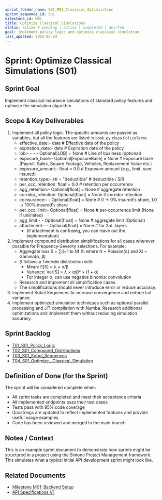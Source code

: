 ```yaml
---
sprint_folder_name: S01_M01_Classical_Optimization
sprint_sequence_id: S01
milestone_id: M01
title: Optimize Classical Simulations
status: active # pending | active | completed | aborted
goal: Implement policy logic and optimize classical simulation
last_updated: 2025-05-24
---
```


# Sprint: Optimize Classical Simulations (S01)

## Sprint Goal
Implement classical insurance simulations of standard policy features and optimize the simulation algorithm.

## Scope & Key Deliverables
1. Implement all policy logic. The specific amounts are passed as variables, but all the features are listed in `book.py` class `PolicyTerms`
   - effective_date:-  date  # Effective date of the policy
   - expiration_date:- date  # Expiration date of the policy
   - lob:- - - - Optional[LOB] = None  # Line of business (optional)
   - exposure_base:-   Optional[ExposureBase] = None  # Exposure base (Payroll, Sales, Square Footage, Vehicles, Replacement Value etc.)
   - exposure_amount:- float = 0.0  # Exposure amount (e.g., limit, sum insured)
   - retention_type:-  str = "deductible"  # deductible / SIR
   - per_occ_retention:  float = 0.0  # retention per occurrence
   - agg_retention:-   Optional[float] = None  # aggregate retention
   - corridor_retention: Optional[float] = None  # corridor retention
   - coinsurance:- - Optional[float] = None  # 0 → 0% insured's share, 1.0 → 100% insured's share
   - per_occ_limit:-   Optional[float] = None  # per-occurrence limit (None if unlimited)
   - agg_limit:- -   Optional[float] = None  # aggregate limit (Optional)
   - attachment:- -  Optional[float] = None  # for XoL layers
      - (if attachment is confusing, you can leave out the implementation)
2. Implement compound distribution simplifications for all cases wherever possible for Frequency-Severity selections. For example:
   - Aggregate loss S = ∑(i=1 to N) Xi where N ~ Poisson(λ) and Xi ~ Gamma(α, β)
   - S follows a Tweedie distribution with:
     - Mean: E[S] = λ × α/β
     - Variance: Var[S] = λ × α/β² × (1 + α)
     - For integer α, can use negative binomial convolution
   - Research and implement all simplification cases.
   - The simplifications should never introduce error or reduce accuracy.
3. Implement Sobol Sequences to increase convergence and reduce tail variance.
4. Implement optimized simulation techniques such as optional parallel processing and JIT compilation with Numba. Research additional optimizations and implement them without reducing simulation accuracy.

## Sprint Backlog
- [T01_S01_Policy_Logic](./T01_S01_Policy_Logic.md)
- [T02_S01_Compound_Distributions](./T02_S01_Compound_Distributions.md)
- [T03_S01_Sobol_Sequences](./T03_S01_Sobol_Sequences.md)
- [T04_S01_Optimize__Classical_Simulation](./T04_S01_Optimize__Classical_Simulation.md)

## Definition of Done (for the Sprint)
The sprint will be considered complete when:
- All sprint tasks are completed and meet their acceptance criteria
- All implemented endpoints pass their test cases
- Tests pass with 95% code coverage
- Docstrings are updated to reflect implemented features and provide useful usage examples.
- Code has been reviewed and merged to the main branch

## Notes / Context
This is an example sprint document to demonstrate how sprints might be structured in a project using the Simone Project Management framework. This simulates what a typical initial API development sprint might look like.

## Related Documents
- [Milestone M01: Backend Setup](../../02_REQUIREMENTS/M01_Backend_Setup/M01_milestone_meta.md)
- [API Specifications V1](../../02_REQUIREMENTS/M01_Backend_Setup/SPECS_API_V1.md)
